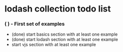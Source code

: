 # lodash collection todo list

### ( ) - First set of examples
* (done) start basics section with at least one example
* (done) start lodash section with at least one example
* start vjs section with at least one example

